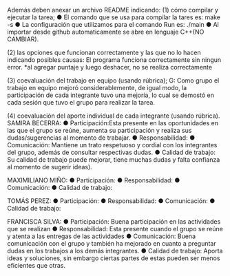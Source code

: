 Además deben anexar un archivo README indicando: 
(1) cómo compilar y ejecutar la tarea; 
● El comando que se usa para compilar la tares es: make -s
● La configuración que utilizamos para el comando Run es: ./main
● Al importar desde github automaticamente se abre en lenguaje C++(NO CAMBIAR).

(2) las opciones que funcionan correctamente y las que no lo hacen indicando posibles causas:
El programa funciona correctamente sin ningun error.
*al agregar puntaje y luego deshacer, no se realiza correctamente 

(3) coevaluación del trabajo en equipo (usando rúbrica);
G: Como grupo el trabajo en equipo mejoró considerablemente, de igual modo, la participación de cada integrante tuvo una mejoría, lo cual se demostó en cada sesión que tuvo el grupo para realizar la tarea.

(4) coevaluación del aporte individual de cada integrante (usando rúbrica).
SAMIRA BECERRA: 
● Participación:Esta presente en las oportunidades en las que el grupo se reúne, aumenta su participación y realiza sus dudas/sugerencias al momento de trabajar. 
● Responsabilidad: 
● Comunicación: Mantiene un trato respetuoso y cordial con los integrantes del grupo, además de consultar respectivas dudas.
● Calidad de trabajo: Su calidad de trabajo puede mejorar, tiene muchas dudas y falta confianza al momento de sugerir ideas).

MAXIMILIANO MIÑO:
● Participación:
● Responsabilidad: 
● Comunicación: 
● Calidad de trabajo:

TOMÁS PEREZ: 
● Participación:
● Responsabilidad: 
● Comunicación: 
● Calidad de trabajo:

FRANCISCA SILVA: 
● Participación: Buena participación en las actividades que se realizan
● Responsabilidad: Esta presente cuando el grupo se reúne y atenta a las entregas de las actividades
● Comunicación: Buena comunicación con el grupo y también ha mejorado en cuanto a preguntar dudas en los trabajos a los demás integrantes.
● Calidad de trabajo: Aporta ideas y soluciones, sin embargo ciertas partes de estas pueden ser menos eficientes que otras. 

